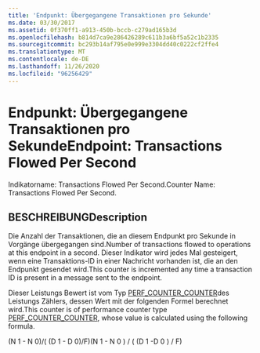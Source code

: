 ```yaml
---
title: 'Endpunkt: Übergegangene Transaktionen pro Sekunde'
ms.date: 03/30/2017
ms.assetid: 0f370ff1-a913-450b-bccb-c279ad165b3d
ms.openlocfilehash: b814d7ca9e286426289c611b3a6bf5a52c1b2335
ms.sourcegitcommit: bc293b14af795e0e999e3304dd40c0222cf2ffe4
ms.translationtype: MT
ms.contentlocale: de-DE
ms.lasthandoff: 11/26/2020
ms.locfileid: "96256429"
---
```

# <a name="endpoint-transactions-flowed-per-second"></a><span data-ttu-id="c0b33-102">Endpunkt: Übergegangene Transaktionen pro Sekunde</span><span class="sxs-lookup"><span data-stu-id="c0b33-102">Endpoint: Transactions Flowed Per Second</span></span>

<span data-ttu-id="c0b33-103">Indikatorname: Transactions Flowed Per Second.</span><span class="sxs-lookup"><span data-stu-id="c0b33-103">Counter Name: Transactions Flowed Per Second.</span></span>  
  
## <a name="description"></a><span data-ttu-id="c0b33-104">BESCHREIBUNG</span><span class="sxs-lookup"><span data-stu-id="c0b33-104">Description</span></span>  

 <span data-ttu-id="c0b33-105">Die Anzahl der Transaktionen, die an diesem Endpunkt pro Sekunde in Vorgänge übergegangen sind.</span><span class="sxs-lookup"><span data-stu-id="c0b33-105">Number of transactions flowed to operations at this endpoint in a second.</span></span> <span data-ttu-id="c0b33-106">Dieser Indikator wird jedes Mal gesteigert, wenn eine Transaktions-ID in einer Nachricht vorhanden ist, die an den Endpunkt gesendet wird.</span><span class="sxs-lookup"><span data-stu-id="c0b33-106">This counter is incremented any time a transaction ID is present in a message sent to the endpoint.</span></span>  
  
 <span data-ttu-id="c0b33-107">Dieser Leistungs Bewert ist vom Typ [PERF_COUNTER_COUNTER](/previous-versions/windows/it-pro/windows-server-2003/cc740048(v=ws.10))des Leistungs Zählers, dessen Wert mit der folgenden Formel berechnet wird.</span><span class="sxs-lookup"><span data-stu-id="c0b33-107">This counter is of performance counter type [PERF_COUNTER_COUNTER](/previous-versions/windows/it-pro/windows-server-2003/cc740048(v=ws.10)), whose value is calculated using the following formula.</span></span>  
  
 <span data-ttu-id="c0b33-108">(N 1 - N 0)/( (D 1 - D 0)/F)</span><span class="sxs-lookup"><span data-stu-id="c0b33-108">(N 1 - N 0 ) / ( (D 1 -D 0 ) / F)</span></span>
